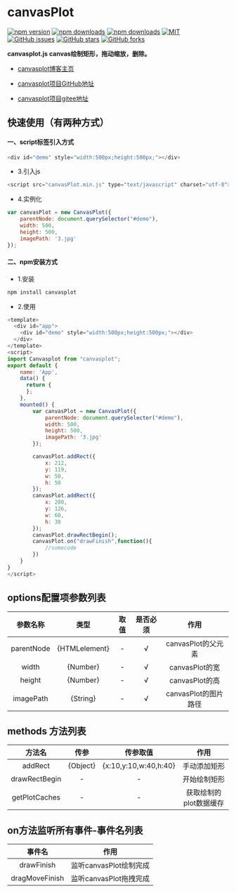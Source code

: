 # canvasPlot

[![npm version](https://img.shields.io/npm/v/canvasplot.svg)](https://www.npmjs.com/package/canvasplot) [![npm downloads](https://img.shields.io/npm/dt/canvasplot.svg)](https://www.npmjs.com/package/canvasplot) [![npm downloads](https://img.shields.io/npm/dw/canvasplot.svg)](https://www.npmjs.com/package/canvasplot)  [![MIT](https://img.shields.io/badge/License-MIT-blue.svg)](https://github.com/gjTool/canvasplot/blob/master/LICENSE) [![GitHub issues](https://img.shields.io/github/issues/gjTool/canvasplot.svg)](https://github.com/gjTool/canvasplot/issues) [![GitHub stars](https://img.shields.io/github/stars/gjTool/canvasplot.svg?style=social)](https://github.com/gjTool/canvasplot/stargazers) [![GitHub forks](https://img.shields.io/github/forks/gjTool/canvasplot.svg?style=social)](https://github.com/gjTool/canvasplot/network/members) 

**canvasplot.js canvas绘制矩形，拖动缩放，删除。**

- [canvasplot博客主页](https://www.gjtool.cn/)  

- [canvasplot项目GitHub地址](https://github.com/gjTool/canvasplot)  

- [canvasplot项目gitee地址](https://gitee.com/gjTool/canvasplot)

## 快速使用（有两种方式）

#### 一、script标签引入方式


```javascript
<div id="demo" style="width:500px;height:500px;"></div>
```

- 	3.引入js  

```javascript
<script src="canvasPlot.min.js" type="text/javascript" charset="utf-8"></script>
```

- 	4.实例化

```javascript
var canvasPlot = new CanvasPlot({
	parentNode: document.querySelector("#demo"),
	width: 500,
	height: 500,
	imagePath: '3.jpg'
});
```

####  二、npm安装方式

- 	1.安装

```javascript
npm install canvasplot
```
- 	2.使用

```javascript
<template>
  <div id="app">
	<div id="demo" style="width:500px;height:500px;"></div>
  </div>
</template>
<script>
import Canvasplot from "canvasplot";
export default {
    name: 'App',
	data() {
	  return {
	  };
	},
	mounted() {
		var canvasPlot = new CanvasPlot({
			parentNode: document.querySelector("#demo"),
			width: 500,
			height: 500,
			imagePath: '3.jpg'
		});

		canvasPlot.addRect({
			x: 212,
			y: 119,
			w: 50,
			h: 50
		});
		canvasPlot.addRect({
			x: 280,
			y: 126,
			w: 60,
			h: 30
		});
		canvasPlot.drawRectBegin();
		canvasPlot.on("drawFinish",function(){
			//somecode
		})
	}
}
</script>
```

## options配置项参数列表

|参数名称	|类型		|取值	|是否必须	|作用				|
|:---:		|:---:		|:---:	|:---:		|:---:				|
|parentNode	|  {HTMLelement}	| -		| √		|canvasPlot的父元素	|
|width	|  {Number}	| -		|  √			|canvasPlot的宽	|
|height	|  {Number}	| -		|  √				|canvasPlot的高	|
|imagePath	|  {String}	| -		|  √			|canvasPlot的图片路径	|
## methods 方法列表


|方法名			|传参				|传参取值			|作用				|
|:---:			|:---:				|:---:				|:---:				|
|addRect	| {Object}			|{x:10,y:10,w:40,h:40}		|手动添加矩形	|
|drawRectBegin	|	-	|-		|开始绘制矩形		|
|getPlotCaches	| 	-	|-	|获取绘制的plot数据缓存		|

## on方法监听所有事件-事件名列表


|事件名			    |作用									|
|:---:				|:---:									|
|drawFinish			|监听canvasPlot绘制完成					|
|dragMoveFinish		|监听canvasPlot拖拽完成		|
